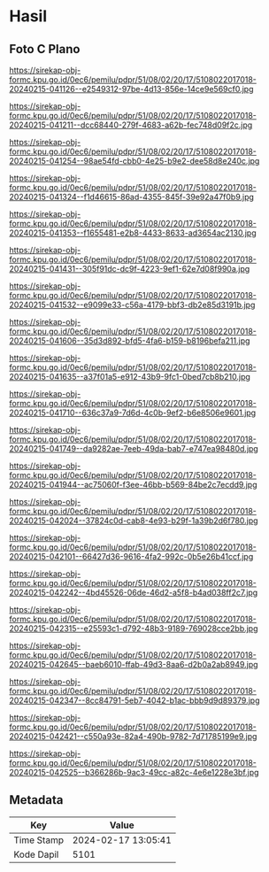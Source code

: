 # Hasil

## Foto C Plano

https://sirekap-obj-formc.kpu.go.id/0ec6/pemilu/pdpr/51/08/02/20/17/5108022017018-20240215-041126--e2549312-97be-4d13-856e-14ce9e569cf0.jpg

https://sirekap-obj-formc.kpu.go.id/0ec6/pemilu/pdpr/51/08/02/20/17/5108022017018-20240215-041211--dcc68440-279f-4683-a62b-fec748d09f2c.jpg

https://sirekap-obj-formc.kpu.go.id/0ec6/pemilu/pdpr/51/08/02/20/17/5108022017018-20240215-041254--98ae54fd-cbb0-4e25-b9e2-dee58d8e240c.jpg

https://sirekap-obj-formc.kpu.go.id/0ec6/pemilu/pdpr/51/08/02/20/17/5108022017018-20240215-041324--f1d46615-86ad-4355-845f-39e92a47f0b9.jpg

https://sirekap-obj-formc.kpu.go.id/0ec6/pemilu/pdpr/51/08/02/20/17/5108022017018-20240215-041353--f1655481-e2b8-4433-8633-ad3654ac2130.jpg

https://sirekap-obj-formc.kpu.go.id/0ec6/pemilu/pdpr/51/08/02/20/17/5108022017018-20240215-041431--305f91dc-dc9f-4223-9ef1-62e7d08f990a.jpg

https://sirekap-obj-formc.kpu.go.id/0ec6/pemilu/pdpr/51/08/02/20/17/5108022017018-20240215-041532--e9099e33-c56a-4179-bbf3-db2e85d3191b.jpg

https://sirekap-obj-formc.kpu.go.id/0ec6/pemilu/pdpr/51/08/02/20/17/5108022017018-20240215-041606--35d3d892-bfd5-4fa6-b159-b8196befa211.jpg

https://sirekap-obj-formc.kpu.go.id/0ec6/pemilu/pdpr/51/08/02/20/17/5108022017018-20240215-041635--a37f01a5-e912-43b9-9fc1-0bed7cb8b210.jpg

https://sirekap-obj-formc.kpu.go.id/0ec6/pemilu/pdpr/51/08/02/20/17/5108022017018-20240215-041710--636c37a9-7d6d-4c0b-9ef2-b6e8506e9601.jpg

https://sirekap-obj-formc.kpu.go.id/0ec6/pemilu/pdpr/51/08/02/20/17/5108022017018-20240215-041749--da9282ae-7eeb-49da-bab7-e747ea98480d.jpg

https://sirekap-obj-formc.kpu.go.id/0ec6/pemilu/pdpr/51/08/02/20/17/5108022017018-20240215-041944--ac75060f-f3ee-46bb-b569-84be2c7ecdd9.jpg

https://sirekap-obj-formc.kpu.go.id/0ec6/pemilu/pdpr/51/08/02/20/17/5108022017018-20240215-042024--37824c0d-cab8-4e93-b29f-1a39b2d6f780.jpg

https://sirekap-obj-formc.kpu.go.id/0ec6/pemilu/pdpr/51/08/02/20/17/5108022017018-20240215-042101--66427d36-9616-4fa2-992c-0b5e26b41ccf.jpg

https://sirekap-obj-formc.kpu.go.id/0ec6/pemilu/pdpr/51/08/02/20/17/5108022017018-20240215-042242--4bd45526-06de-46d2-a5f8-b4ad038ff2c7.jpg

https://sirekap-obj-formc.kpu.go.id/0ec6/pemilu/pdpr/51/08/02/20/17/5108022017018-20240215-042315--e25593c1-d792-48b3-9189-769028cce2bb.jpg

https://sirekap-obj-formc.kpu.go.id/0ec6/pemilu/pdpr/51/08/02/20/17/5108022017018-20240215-042645--baeb6010-ffab-49d3-8aa6-d2b0a2ab8949.jpg

https://sirekap-obj-formc.kpu.go.id/0ec6/pemilu/pdpr/51/08/02/20/17/5108022017018-20240215-042347--8cc84791-5eb7-4042-b1ac-bbb9d9d89379.jpg

https://sirekap-obj-formc.kpu.go.id/0ec6/pemilu/pdpr/51/08/02/20/17/5108022017018-20240215-042421--c550a93e-82a4-490b-9782-7d71785199e9.jpg

https://sirekap-obj-formc.kpu.go.id/0ec6/pemilu/pdpr/51/08/02/20/17/5108022017018-20240215-042525--b366286b-9ac3-49cc-a82c-4e6e1228e3bf.jpg


## Metadata

| Key        | Value               |
| ---------- | ------------------- |
| Time Stamp | 2024-02-17 13:05:41 |
| Kode Dapil | 5101                |



